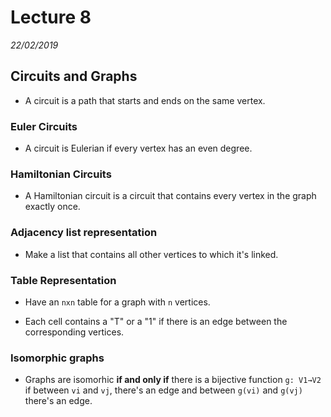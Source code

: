 # Lecture 8
*22/02/2019*

## Circuits and Graphs

- A circuit is a path that starts and ends on the same vertex.

### Euler Circuits

- A circuit is Eulerian if every vertex has an even degree.

### Hamiltonian Circuits

- A Hamiltonian circuit is a circuit that contains every vertex in the graph exactly once.

### Adjacency list representation

- Make a list that contains all other vertices to which it's linked.

### Table Representation

- Have an `nxn` table for a graph with `n` vertices.

- Each cell contains a "T" or a "1" if there is an edge between the corresponding vertices.

### Isomorphic graphs

- Graphs are isomorhic **if and only if** there is a bijective function `g: V1→V2` if between `vi` and `vj`, there's an edge and between `g(vi)` and `g(vj)` there's an edge.